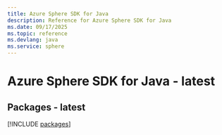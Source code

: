 ```yaml
---
title: Azure Sphere SDK for Java
description: Reference for Azure Sphere SDK for Java
ms.date: 09/17/2025
ms.topic: reference
ms.devlang: java
ms.service: sphere
---
```

# Azure Sphere SDK for Java - latest
## Packages - latest
[!INCLUDE [packages](sphere-index.md)]